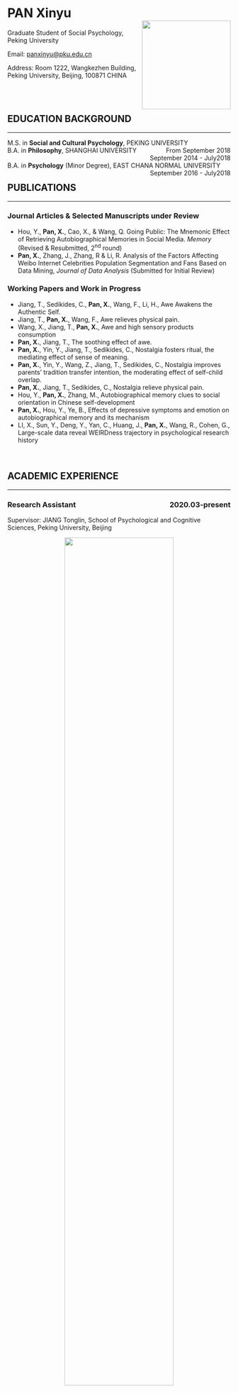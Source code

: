<h1>
<div>
<div><b>PAN Xinyu</b></div>
<div><img src="touxiang.jpg" align='right' width="200"></div>
</div>
</h1>

Graduate Student of Social Psychology, Peking University

Email: panxinyu@pku.edu.cn 

Address: Room 1222, Wangkezhen Building, Peking University, Beijing, 100871 CHINA



<br/>

<br/>

## **EDUCATION BACKGROUND**

---

<div>
<div style="float:left">M.S. in <b>Social and Cultural Psychology</b>, PEKING UNIVERSITY</div>
<div style="float:right">From September 2018</div>
</div><br>

<div>
<div style="float:left">B.A. in <b>Philosophy</b>, SHANGHAI UNIVERSITY</div>
<div style="float:right">September 2014 - July2018</div>
</div><br>

<div>
<div style="float:left">B.A. in <b>Psychology</b> (Minor Degree), EAST CHANA NORMAL UNIVERSITY</div>
<div style="float:right">September 2016 - July2018</div>
</div><br>

<br/>

## **PUBLICATIONS**

---

### **Journal Articles & Selected Manuscripts under Review**
- Hou, Y., **Pan, X.**, Cao, X., & Wang, Q. Going Public: The Mnemonic Effect of Retrieving Autobiographical Memories in Social Media. *Memory* (Revised & Resubmitted, 2<sup>nd</sup> round)
- **Pan, X.**, Zhang, J., Zhang, R & Li, R. Analysis of the Factors Affecting Weibo Internet Celebrities Population Segmentation and Fans Based on Data Mining, *Journal of Data Analysis* (Submitted for Initial Review)

### **Working Papers and Work in Progress**
- Jiang, T., Sedikides, C., **Pan, X.**, Wang, F., Li, H., Awe Awakens the Authentic Self.
- Jiang, T., **Pan, X.**, Wang, F., Awe relieves physical pain.
- Wang, X., Jiang, T., **Pan, X.**, Awe and high sensory products consumption
- **Pan, X.**, Jiang, T., The soothing effect of awe.
- **Pan, X.**, Yin, Y., Jiang, T., Sedikides, C., Nostalgia fosters ritual, the mediating effect of sense of meaning.
- **Pan, X.**, Yin, Y., Wang, Z., Jiang, T., Sedikides, C., Nostalgia improves parents’ tradition transfer intention, the moderating effect of self-child overlap.
- **Pan, X.**, Jiang, T., Sedikides, C., Nostalgia relieve physical pain.
- Hou, Y., **Pan, X.**, Zhang, M., Autobiographical memory clues to social orientation in Chinese self-development
- **Pan, X.**, Hou, Y., Ye, B., Effects of depressive symptoms and emotion on autobiographical memory and its mechanism
- LI, X., Sun, Y., Deng, Y., Yan, C., Huang, J., **Pan, X.**, Wang, R., Cohen, G., Large-scale data reveal WEIRDness trajectory in psychological research history

<br/>

## **ACADEMIC EXPERIENCE**

---

<h3><div>
<div style="float:left"><b>Research Assistant</b></div>
<div style="float:right">2020.03-present</div>
</div><br></h3>

Supervisor:  JIANG Tonglin, School of Psychological and Cognitive Sciences, Peking University, Beijing

<div align=center>
<img src="1.jpg" width="70%">
</div>

#### **Project: The soothing effect of awe**

- **Project Goal**: An empirical study of the soothing effect of awe on both positive and negative emotion.
- **Hypothesis**: Awe decreases the intensity of both positive and negative emotion via self-distancing.
- **Preliminary Results**: Awe reduced both positive and negative emotion arousal and was positively correlated with resilience, with the same findings in the field study in Tibet.
- **Duties included**: Proposing the idea, leading the project, experimental design, data analysis and manuscripts writing.

#### **Project: Awe awakens the authentic self**

- **Project Goal**: Based on small-self theory of awe, authentic-self theory is proposed to further explain the transformative nature of awe.
- **Hypothesis**: Awe activates authentic self via self-transcendence, which motivates pro-sociality out of intrinsic (vs. extrinsic) focus. 
- **Preliminary Results**: Awe enhances the sense of authentic self, via the mediating effect of self-transcendence, and promotes prosociality only when the helping behavior consistent with intrinsic authentic self (vs. inconsistent with intrinsic need).
- **Duties included**: Leading the project, experimental design, data analysis and manuscripts writing. 

#### **Project: Nostalgia improves parents’ tradition transfer intention**

- **Project Goal**: Exploring the impact of nostalgia on tradition transfer.
- **Hypothesis**: Nostalgia increased tradition transfer tendency, with self-child overlap playing a moderating role. 
- **Preliminary Results**: Nostalgia increased tradition transfer tendency when self-child overlap was low, while reversed significant interaction effect was found in longitudinal study.
- **Duties included**: Leading the project, experimental design and manuscripts writing.

<br/>

<h3><div>
<div style="float:left"><b>Research Assistant</b></div>
<div style="float:right">2018.09-present</div>
</div><br></h3>

Beijing Key Laboratory of Behavior and Mental Health, Peking University

Supervisor: WANG Qi, Department of Human Development, Cornell University, Ithaca, NY / HOU Yubo, School of Psychological and Cognitive Sciences, Peking University, Beijing

<div align=center>
<img src="2.jpg" width="70%">
</div>

#### **Project: The effect of retrieval contexts and cues on autobiographical memory**
- **Project Goal**: Exploring the difference in accuracy between online and offline recall of autobiographical memories.
- **Hypothesis**: Memories retrieved online are more tied to the “reminders” and more “fixed” over time than offline.
- **Results**: Online group recalled more details than offline group, but with higher score on inconsistency and commission.
- **Duties included**: Leading the project, experimental design, data analysis and manuscripts writing.

<br/>

<h3><div>
<div style="float:left"><b>Research Assistant</b></div>
<div style="float:right">2020.03-2020.04</div>
</div><br></h3>

Supervisor: Geoffrey L. Cohen, Department of Psychology, Stanford University
- Large-scale Data Reveal WEIRDnessTrajectory In Psychological Research History

    *Major responsibility: data coding*

<br/>

<h3><div>
<div style="float:left"><b>Research Assistant</b></div>
<div style="float:right">2018.08-2018.10</div>
</div><br></h3>

Supervisor: WANG Qing, Department of Psychology, East China Normal University, Shanghai
- Research on the relationship between mindful agency and deep learning approach

    *Major responsibilities: Literatures review, research material organization, experiment implementation, data analysis and manuscript writing*

<br/>

<h3><div>
<div style="float:left"><b>Research Assistant</b></div>
<div style="float:right">2015.12-2018.6</div>
</div><br></h3>

Supervisor: YANG Qingfeng, Department of Philosophy, Shanghai University, Shanghai
- Research of relationship between ethical issue of big data and social governance

    *Major responsibilities: Literature review*
- Research of the philosophical nature of episodic memory and metamemory

    *Major responsibilities: Literature review, proposed the idea and manuscript writing*
- Workshop of Scientific Research and Humanistic Interpretation on Memory from a Multidisciplinary perspective (International)

    *Major responsibilities: Meeting organization, agenda design and material organization*

<br/>

## **CONFERENCE PRESENTATIONS**

---

**Pan, X.**, Zhang, J., Liu, Y., Lei, X., &, Xiao, N. (May 2020). Data Visualization Research of Five Senses on the Thousand-Faced Beijing City. *Forum for Applied Psychology and Cognitive Science*, Beijing, China.

**Pan, X.**, Hou, Y. (October 2019). The Relationship between Junzi-style Personality and Leadership Performance: A Moderated Mediation Model. *The 22<sup>nd</sup> National Academic Conference of Psychology*, Hangzhou, China

**Pan, X.**, Jiang, T. Awe Fosters a Balanced Mind, *2021 Society for Personality and Social Psychology Virtual Annual Convention (SPSP, 2021)*, (Accepted).

<br/>

## **SELECTED GRANT**

---

### Grant in the Role of a Co-Investigator
National Ministry of Education Funding for Undergraduate Innovation Project, “Research on College Students' Technology View from The Perspective of Science and Technology Philosophy”. (10-2016 to 12-2017; PI: Qingfeng YANG).
- Duties included: Proposed the idea, experimental design, data collection, analysis and manuscripts writing work

<br/>

## **SELECTED AWARDS & SCHOLARSHIPS**

---

<div>
<div style="float:left">Graduate School Special Scholarship of Peking University</div>
<div style="float:right">2020.9</div>
</div><br>
<div>
<div style="float:left">National Scholarships for Basic Disciplines for consecutive three years</div>
<div style="float:right">2015-2017</div>
</div><br>
<div>
<div style="float:left">Honor of Excellent Student Leader, Shanxi Province</div>
<div style="float:right">2008</div>
</div><br>
<div>
<div style="float:left">Merit student of Shanxi Province</div>
<div style="float:right">2008</div>
</div><br>

<br/>

## **OTHER EXPERIENCES**

---

<h3><div>
<div style="float:left"><b>Teaching Assistant</b></div>
<div style="float:right">2018.09-2019.01</div>
</div><br></h3>

Professor HOU Yubo's Teaching Assistant in *Cultural Psychology* Class. 
- Prepared teaching materials, communicated with students.

<h3><div>
<div style="float:left"><b>Intern</b></div>
<div style="float:right">2019.05-2019.11</div>
</div><br></h3>

**Project of Developing a Leadership APP for Internet Managers** (Based on *Tencent*)
- Summarized the iceberg model of the leadership among Chinese Internet leaders based on semi-structured interviews with 10 CEOs of the Internet industry and developed psychological scales of leadership, personality and emotional intelligence.
- Constructed percentile norm based on 4000 samples from local Internet company
- Successful lauched the APP with more than 30,000 users by far

<br/>

## **SKILLS & COURSEWORK**

---

**Statistical Skills**: extensive knowledge of SPSS, LISREL, Jamovi and R

**Curriculum Hightlights**: Social psychology, Psychological Statistics, Developmental Psychology, Basic Psychology, Personality Psychology, Educational Psychology, Experimental Psychology, Cognitive psychology, Data mining

